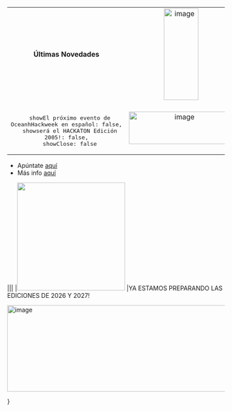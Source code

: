 |||
|:-:|:-:|
|**Últimas Novedades**|<img width="80" height="212" alt="image" src="https://github.com/user-attachments/assets/e48bdc1d-aa10-4730-a782-24d8524dd39d" /> |    
|<pre><br/>&nbsp;&nbsp;showEl próximo evento de OceanhHackweek en español: false,<br/>&nbsp;&nbsp;showserá el HACKATON Edición 2005!: false,<br/>&nbsp;&nbsp;showClose: false<br/></pre> |<img width="241" height="75" alt="image" src="https://github.com/user-attachments/assets/dfe97489-4878-42ba-9daa-72aa1ddb28b2" />|
* Apúntate [aquí](https://intercoonecta.aecid.es/programaci%C3%B3n-de-actividades/hackaton-en-espa-ol-en-ciencia-marina-edici-n-2025)  
* Más info [aquí](https://github.com/Intercoonecta/Intercoonecta.github.io/blob/main/sitio/ohw2025.md)


|||
|<img width="250" height="250" src="https://github.com/user-attachments/assets/e390cff3-064c-4307-987f-58c01b7c93d1"/>
  |YA ESTAMOS PREPARANDO LAS EDICIONES DE 2026 Y 2027!  


<img width="1440" height="200" alt="image" src="https://github.com/user-attachments/assets/6a92064a-9f89-4e5b-8ca7-9b2b1092fdae" />

}

